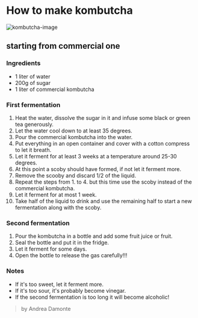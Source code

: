 # How to make kombutcha
![kombutcha-image](recipes/images.jpeg)

## starting from commercial one

### Ingredients
- 1 liter of water
- 200g of sugar
- 1 liter of commercial kombutcha

### First fermentation
1. Heat the water, dissolve the sugar in it and infuse some black or green tea generously.
1. Let the water cool down to at least 35 degrees.
1. Pour the commercial kombutcha into the water.
1. Put everything in an open container and cover with a cotton compress to let it breath.
1. Let it ferment for at least 3 weeks at a temperature around 25-30 degrees.
1. At this point a scoby should have formed, if not let it ferment more.
1. Remove the scooby and discard 1/2 of the liquid.
1. Repeat the steps from 1. to 4. but this time use the scoby instead of the commercial kombutcha.
1. Let it ferment for at most 1 week.
1. Take half of the liquid to drink and use the remaining half to start a new fermentation along with the scoby.

### Second fermentation
1. Pour the kombutcha in a bottle and add some fruit juice or fruit.
1. Seal the bottle and put it in the fridge.
1. Let it ferment for some days.
1. Open the bottle to release the gas carefully!!!

### Notes
- If it's too sweet, let it ferment more.
- If it's too sour, it's probably become vinegar.
- If the second fermentation is too long it will become alcoholic!

>by Andrea Damonte
